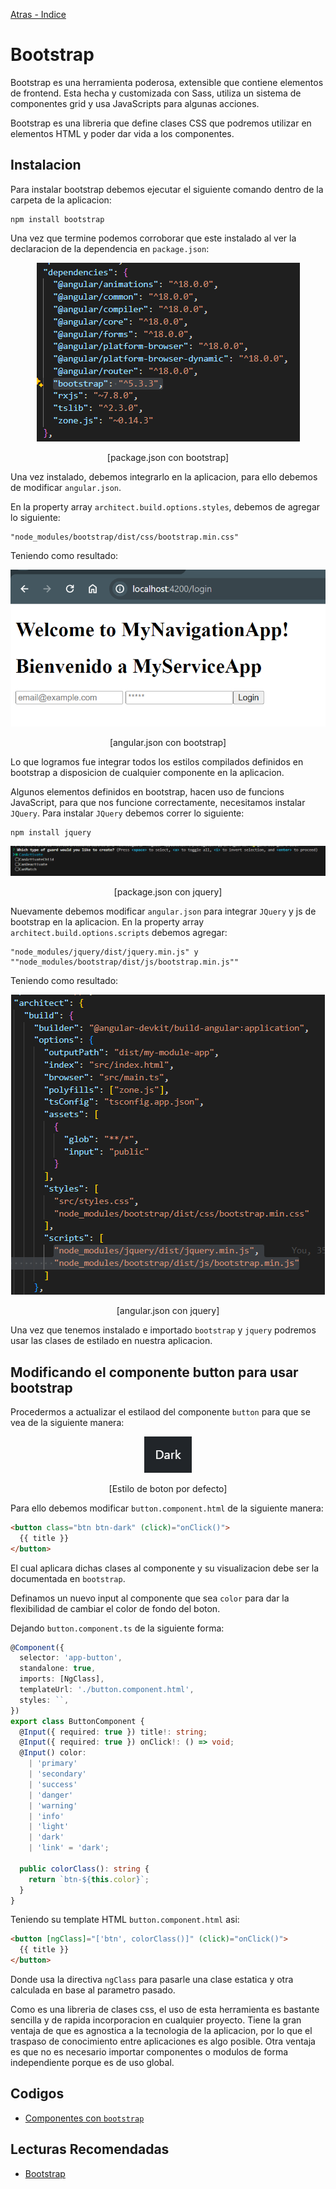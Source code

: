 [Atras - Indice](https://github.com/daniel18acevedo/DA2-Tecnologia/tree/angular-style)

# Bootstrap

Bootstrap es una herramienta poderosa, extensible que contiene elementos de frontend. Esta hecha y customizada con Sass, utiliza un sistema de componentes grid y usa JavaScripts para algunas acciones.

Bootstrap es una libreria que define clases CSS que podremos utilizar en elementos HTML y poder dar vida a los componentes.

## Instalacion

Para instalar bootstrap debemos ejecutar el siguiente comando dentro de la carpeta de la aplicacion:

```CMD
npm install bootstrap
```

Una vez que termine podemos corroborar que este instalado al ver la declaracion de la dependencia en `package.json`:

<p align="center">
<img src="./images/image.png">
</p>

<p align="center">
[package.json con bootstrap]
</p>

Una vez instalado, debemos integrarlo en la aplicacion, para ello debemos de modificar `angular.json`.

En la property array `architect.build.options.styles`, debemos de agregar lo siguiente:

```
"node_modules/bootstrap/dist/css/bootstrap.min.css"
```

Teniendo como resultado:

<p align="center">
<img src="./images/image-1.png">
</p>

<p align="center">
[angular.json con bootstrap]
</p>

Lo que logramos fue integrar todos los estilos compilados definidos en bootstrap a disposicion de cualquier componente en la aplicacion.

Algunos elementos definidos en bootstrap, hacen uso de funcions JavaScript, para que nos funcione correctamente, necesitamos instalar `JQuery`. Para instalar `JQuery` debemos correr lo siguiente:

```CMD
npm install jquery
```

<p align="center">
<img src="./images/image-2.png">
</p>

<p align="center">
[package.json con jquery]
</p>

Nuevamente debemos modificar `angular.json` para integrar `JQuery` y js de bootstrap en la aplicacion. En la property array `architect.build.options.scripts` debemos agregar:

```
"node_modules/jquery/dist/jquery.min.js" y ""node_modules/bootstrap/dist/js/bootstrap.min.js""
```

Teniendo como resultado:

<p align="center">
<img src="./images/image-3.png">
</p>

<p align="center">
[angular.json con jquery]
</p>

Una vez que tenemos instalado e importado `bootstrap` y `jquery` podremos usar las clases de estilado en nuestra aplicacion.

## Modificando el componente button para usar bootstrap

Procedermos a actualizar el estilaod del componente `button` para que se vea de la siguiente manera:

<p align="center">
<img src="./images/image-4.png">
</p>

<p align="center">
[Estilo de boton por defecto]
</p>

Para ello debemos modificar `button.component.html` de la siguiente manera:

```HTML
<button class="btn btn-dark" (click)="onClick()">
  {{ title }}
</button>
```

El cual aplicara dichas clases al componente y su visualizacion debe ser la documentada en `bootstrap`.

Definamos un nuevo input al componente que sea `color` para dar la flexibilidad de cambiar el color de fondo del boton.

Dejando `button.component.ts` de la siguiente forma:

```TypeScript
@Component({
  selector: 'app-button',
  standalone: true,
  imports: [NgClass],
  templateUrl: './button.component.html',
  styles: ``,
})
export class ButtonComponent {
  @Input({ required: true }) title!: string;
  @Input({ required: true }) onClick!: () => void;
  @Input() color:
    | 'primary'
    | 'secondary'
    | 'success'
    | 'danger'
    | 'warning'
    | 'info'
    | 'light'
    | 'dark'
    | 'link' = 'dark';

  public colorClass(): string {
    return `btn-${this.color}`;
  }
}
```

Teniendo su template HTML `button.component.html` asi:

```HTML
<button [ngClass]="['btn', colorClass()]" (click)="onClick()">
  {{ title }}
</button>
```

Donde usa la directiva `ngClass` para pasarle una clase estatica y otra calculada en base al parametro pasado.

Como es una libreria de clases css, el uso de esta herramienta es bastante sencilla y de rapida incorporacion en cualquier proyecto. Tiene la gran ventaja de que es agnostica a la tecnologia de la aplicacion, por lo que el traspaso de conocimiento entre aplicaciones es algo posible. Otra ventaja es que no es necesario importar componentes o modulos de forma independiente porque es de uso global.

## Codigos

- [Componentes con `bootstrap`](https://github.com/daniel18acevedo/DA2-Tecnologia/tree/angular-style/1-%20Angular%20application/MyComponentApp)

## Lecturas Recomendadas

- [Bootstrap](https://getbootstrap.com/)
